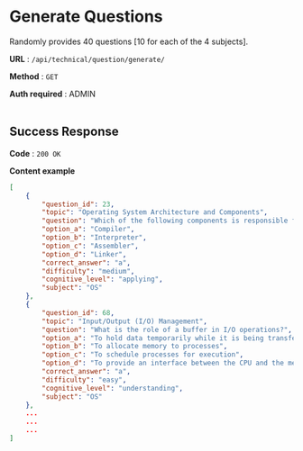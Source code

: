 # Generate Questions

Randomly provides 40 questions [10 for each of the 4 subjects].

**URL** : `/api/technical/question/generate/`

**Method** : `GET`

**Auth required** : ADMIN
<br>
<br>

## Success Response

**Code** : `200 OK`

**Content example**

```json
[
    {
        "question_id": 23,
        "topic": "Operating System Architecture and Components",
        "question": "Which of the following components is responsible for translating high-level programming languages into machine code that can be executed by the computer?",
        "option_a": "Compiler",
        "option_b": "Interpreter",
        "option_c": "Assembler",
        "option_d": "Linker",
        "correct_answer": "a",
        "difficulty": "medium",
        "cognitive_level": "applying",
        "subject": "OS"
    },
    {
        "question_id": 68,
        "topic": "Input/Output (I/O) Management",
        "question": "What is the role of a buffer in I/O operations?",
        "option_a": "To hold data temporarily while it is being transferred between devices",
        "option_b": "To allocate memory to processes",
        "option_c": "To schedule processes for execution",
        "option_d": "To provide an interface between the CPU and the memory",
        "correct_answer": "a",
        "difficulty": "easy",
        "cognitive_level": "understanding",
        "subject": "OS"
    },
    ...
    ...
    ...
]
```
